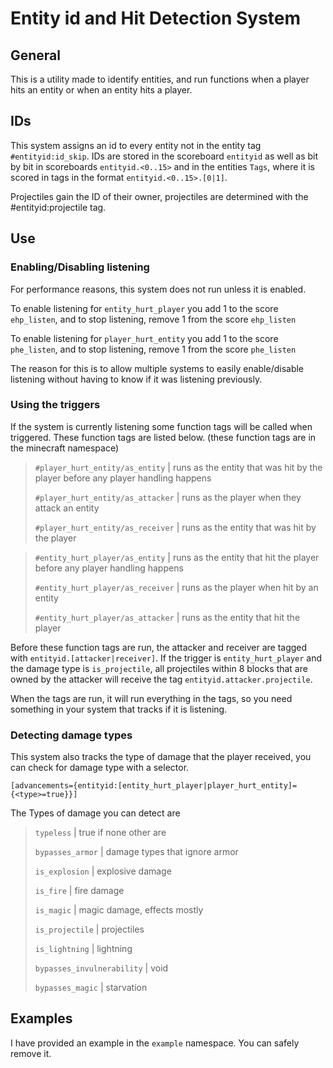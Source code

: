 # Entity id and Hit Detection System

## General 
This is a utility made to identify entities, and run functions when a player hits an entity or when an entity hits a player.

## IDs
This system assigns an id to every entity not in the entity tag `#entityid:id_skip`. IDs are stored in the scoreboard `entityid` as well as bit by bit in scoreboards `entityid.<0..15>` and in the entities `Tags`, where it is scored in tags in the format `entityid.<0..15>.[0|1]`. 

Projectiles gain the ID of their owner, projectiles are determined with the #entityid:projectile tag. 

## Use

### Enabling/Disabling listening
For performance reasons, this system does not run unless it is enabled. 

To enable listening for `entity_hurt_player` you add 1 to the score `ehp_listen`, and to stop listening, remove 1 from the score `ehp_listen`

To enable listening for `player_hurt_entity` you add 1 to the score `phe_listen`, and to stop listening, remove 1 from the score `phe_listen`

The reason for this is to allow multiple systems to easily enable/disable listening without having to know if it was listening previously. 

### Using the triggers
If the system is currently listening some function tags will be called when triggered. These function tags are listed below. (these function tags are in the minecraft namespace)

> `#player_hurt_entity/as_entity`	| runs as the entity that was hit by the player before any player handling happens
>
> `#player_hurt_entity/as_attacker`	| runs as the player when they attack an entity
>
> `#player_hurt_entity/as_receiver`	| runs as the entity that was hit by the player

> `#entity_hurt_player/as_entity`	| runs as the entity that hit the player before any player handling happens
>
> `#entity_hurt_player/as_receiver`	| runs as the player when hit by an entity
>
> `#entity_hurt_player/as_attacker`	| runs as the entity that hit the player

Before these function tags are run, the attacker and receiver are tagged with `entityid.[attacker|receiver]`. If the trigger is `entity_hurt_player` and the damage type is `is_projectile`, all projectiles within 8 blocks that are owned by the attacker will receive the tag `entityid.attacker.projectile`.

When the tags are run, it will run everything in the tags, so you need something in your system that tracks if it is listening.

### Detecting damage types

This system also tracks the type of damage that the player received, you can check for damage type with a selector.

`[advancements={entityid:[entity_hurt_player|player_hurt_entity]={<type>=true}}]`

The Types of damage you can detect are 

> `typeless` | true if none other are
>
> `bypasses_armor` | damage types that ignore armor
>
> `is_explosion` | explosive damage
>
> `is_fire` | fire damage
>
> `is_magic` | magic damage, effects mostly
>
> `is_projectile` | projectiles 
>
> `is_lightning` | lightning
>
> `bypasses_invulnerability` | void
>
> `bypasses_magic` | starvation

## Examples
I have provided an example in the `example` namespace. You can safely remove it. 
